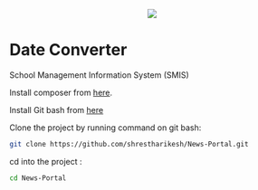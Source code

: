 <p align="center"><img src="https://laravel.com/assets/img/components/logo-laravel.svg"></p>

# Date Converter
School Management Information System (SMIS)


Install composer from [here](https://getcomposer.org/Composer-Setup.exe).

Install Git bash from [here](https://git-scm.com/download/win)

Clone the project by running command on git bash:
``` bash
git clone https://github.com/shrestharikesh/News-Portal.git
```
cd into the project :
``` bash
cd News-Portal
```
